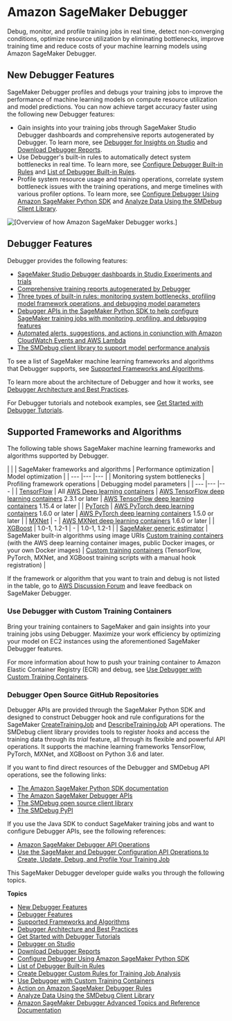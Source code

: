# Amazon SageMaker Debugger<a name="train-debugger"></a>

Debug, monitor, and profile training jobs in real time, detect non\-converging conditions, optimize resource utilization by eliminating bottlenecks, improve training time and reduce costs of your machine learning models using Amazon SageMaker Debugger\.

## New Debugger Features<a name="debugger-features-new"></a>

SageMaker Debugger profiles and debugs your training jobs to improve the performance of machine learning models on compute resource utilization and model predictions\. You can now achieve target accuracy faster using the following new Debugger features:
+ Gain insights into your training jobs through SageMaker Studio Debugger dashboards and comprehensive reports autogenerated by Debugger\. To learn more, see [Debugger for Insights on Studio](debugger-on-studio-insights.md) and [Download Debugger Reports](debugger-report.md)\.
+ Use Debugger's built\-in rules to automatically detect system bottlenecks in real time\. To learn more, see [Configure Debugger Built\-in Rules](use-debugger-built-in-rules.md) and [List of Debugger Built\-in Rules](debugger-built-in-rules.md)\.
+ Profile system resource usage and training operations, correlate system bottleneck issues with the training operations, and merge timelines with various profiler options\. To learn more, see [Configure Debugger Using Amazon SageMaker Python SDK](debugger-configuration.md) and [Analyze Data Using the SMDebug Client Library](debugger-analyze-data.md)\.

![\[Overview of how Amazon SageMaker Debugger works.\]](http://docs.aws.amazon.com/sagemaker/latest/dg/images/debugger/debugger-intro-reinvent2020-2.png)

## Debugger Features<a name="debugger-features"></a>

Debugger provides the following features:
+ [SageMaker Studio Debugger dashboards in Studio Experiments and trials](debugger-on-studio.md)
+ [Comprehensive training reports autogenerated by Debugger](debugger-report.md)
+ [Three types of built\-in rules: monitoring system bottlenecks, profiling model framework operations, and debugging model parameters](debugger-built-in-rules.md)
+ [Debugger APIs in the SageMaker Python SDK to help configure SageMaker training jobs with monitoring, profiling, and debugging features](debugger-configuration.md)
+ [Automated alerts, suggestions, and actions in conjunction with Amazon CloudWatch Events and AWS Lambda](debugger-action-on-rules.md)
+ [The SMDebug client library to support model performance analysis](debugger-analyze-data.md)

To see a list of SageMaker machine learning frameworks and algorithms that Debugger supports, see [Supported Frameworks and Algorithms](#debugger-supported-frameworks)\. 

To learn more about the architecture of Debugger and how it works, see [Debugger Architecture and Best Practices](debugger-how-it-works.md)\.

For Debugger tutorials and notebook examples, see [Get Started with Debugger Tutorials](debugger-tutorial.md)\.

## Supported Frameworks and Algorithms<a name="debugger-supported-frameworks"></a>

The following table shows SageMaker machine learning frameworks and algorithms supported by Debugger\. 


| 
| 
| SageMaker frameworks and algorithms | Performance optimization | Model optimization | 
| --- |--- |--- |
|  Monitoring system bottlenecks  |  Profiling framework operations  |  Debugging model parameters  | 
| --- |--- |--- |
|  [TensorFlow](https://sagemaker.readthedocs.io/en/stable/using_tf.html)   |  All [AWS Deep learning containers](https://github.com/aws/deep-learning-containers/blob/master/available_images.md#general-framework-containers)  |  [AWS TensorFlow deep learning containers](https://github.com/aws/deep-learning-containers/blob/master/available_images.md#general-framework-containers) 2\.3\.1 or later  |  [AWS TensorFlow deep learning containers](https://github.com/aws/deep-learning-containers/blob/master/available_images.md#general-framework-containers) 1\.15\.4 or later  | 
|  [PyTorch](https://sagemaker.readthedocs.io/en/stable/using_pytorch.html)  |  [AWS PyTorch deep learning containers](https://github.com/aws/deep-learning-containers/blob/master/available_images.md#general-framework-containers) 1\.6\.0 or later  |  [AWS PyTorch deep learning containers](https://github.com/aws/deep-learning-containers/blob/master/available_images.md#general-framework-containers) 1\.5\.0 or later  | 
|  [MXNet](https://sagemaker.readthedocs.io/en/stable/using_mxnet.html)   |  \-  |  [AWS MXNet deep learning containers](https://github.com/aws/deep-learning-containers/blob/master/available_images.md#general-framework-containers) 1\.6\.0 or later  | 
|  [XGBoost](https://sagemaker.readthedocs.io/en/stable/frameworks/xgboost/using_xgboost.html)  |  1\.0\-1, 1\.2\-1  | \- |  1\.0\-1, 1\.2\-1  | 
|  [SageMaker generic estimator](https://sagemaker.readthedocs.io/en/stable/api/training/estimators.html)  |  SageMaker built\-in algorithms using image URIs [Custom training containers](debugger-bring-your-own-container.md) \(with the AWS deep learning container images, public Docker images, or your own Docker images\)  |  [Custom training containers](debugger-bring-your-own-container.md) \(TensorFlow, PyTorch, MXNet, and XGBoost training scripts with a manual hook registration\)  | 

If the framework or algorithm that you want to train and debug is not listed in the table, go to [AWS Discussion Forum](https://forums.aws.amazon.com/) and leave feedback on SageMaker Debugger\.

### Use Debugger with Custom Training Containers<a name="debugger-byoc-intro"></a>

Bring your training containers to SageMaker and gain insights into your training jobs using Debugger\. Maximize your work efficiency by optimizing your model on EC2 instances using the aforementioned SageMaker Debugger features\. 

For more information about how to push your training container to Amazon Elastic Container Registry \(ECR\) and debug, see [Use Debugger with Custom Training Containers](debugger-bring-your-own-container.md)\.

### Debugger Open Source GitHub Repositories<a name="debugger-opensource"></a>

Debugger APIs are provided through the SageMaker Python SDK and designed to construct Debugger hook and rule configurations for the SageMaker [ CreateTrainingJob](https://docs.aws.amazon.com/sagemaker/latest/APIReference/API_CreateTrainingJob.html) and [ DescribeTrainingJob](https://docs.aws.amazon.com/sagemaker/latest/APIReference/API_DescribeTrainingJob.html) API operations\. The SMDebug client library provides tools to register *hooks* and access the training data through its *trial* feature, all through its flexible and powerful API operations\. It supports the machine learning frameworks TensorFlow, PyTorch, MXNet, and XGBoost on Python 3\.6 and later\. 

If you want to find direct resources of the Debugger and SMDebug API operations, see the following links: 
+ [The Amazon SageMaker Python SDK documentation](https://sagemaker.readthedocs.io/en/stable/amazon_sagemaker_debugger.html)
+ [The Amazon SageMaker Debugger APIs](https://sagemaker.readthedocs.io/en/stable/api/training/debugger.html)
+ [The SMDebug open source client library](https://github.com/awslabs/sagemaker-debugger#amazon-sagemaker-debugger)
+ [The SMDebug PyPI](https://pypi.org/project/smdebug/)

If you use the Java SDK to conduct SageMaker training jobs and want to configure Debugger APIs, see the following references:
+ [ Amazon SageMaker Debugger API Operations](debugger-apis.md)
+ [Use the SageMaker and Debugger Configuration API Operations to Create, Update, Debug, and Profile Your Training Job](debugger-createtrainingjob-api.md)

This SageMaker Debugger developer guide walks you through the following topics\.

**Topics**
+ [New Debugger Features](#debugger-features-new)
+ [Debugger Features](#debugger-features)
+ [Supported Frameworks and Algorithms](#debugger-supported-frameworks)
+ [Debugger Architecture and Best Practices](debugger-how-it-works.md)
+ [Get Started with Debugger Tutorials](debugger-tutorial.md)
+ [Debugger on Studio](debugger-on-studio.md)
+ [Download Debugger Reports](debugger-report.md)
+ [Configure Debugger Using Amazon SageMaker Python SDK](debugger-configuration.md)
+ [List of Debugger Built\-in Rules](debugger-built-in-rules.md)
+ [Create Debugger Custom Rules for Training Job Analysis](debugger-custom-rules.md)
+ [Use Debugger with Custom Training Containers](debugger-bring-your-own-container.md)
+ [Action on Amazon SageMaker Debugger Rules](debugger-action-on-rules.md)
+ [Analyze Data Using the SMDebug Client Library](debugger-analyze-data.md)
+ [Amazon SageMaker Debugger Advanced Topics and Reference Documentation](debugger-reference.md)